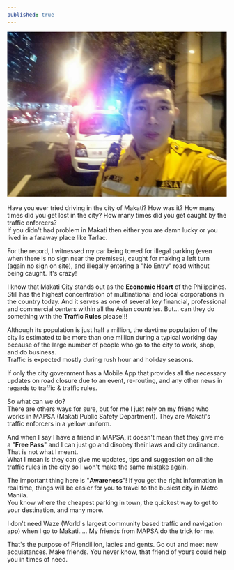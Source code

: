 ```yaml
---
published: true
---
```

![Mapsa](/images/Mapsa.jpg)

Have you ever tried driving in the city of Makati? How was it? How many times did you get lost in the city? How many times did you get caught by the traffic enforcers?   
If you didn't had problem in Makati then either you are damn lucky or you lived in a faraway place like Tarlac.

For the record, I witnessed my car being towed for illegal parking (even when there is no sign near the premises), caught for making a left turn (again no sign on site), and illegally entering a "No Entry" road without being caught. It's crazy!

I know that Makati City stands out as the **Economic Heart** of the Philippines. Still has the highest concentration of multinational and local corporations in the country today. And it serves as one of several key financial, professional and commercial centers within all the Asian countries. 
But... can they do something with the **Traffic Rules** please!!! 

Although its population is just half a million, the daytime population of the city is estimated to be more than one million during a typical working day because of the large number of people who go to the city to work, shop, and do business.   
Traffic is expected mostly during rush hour and holiday seasons.

If only the city government has a Mobile App that provides all the necessary updates on road closure due to an event, re-routing, and any other news in regards to traffic & traffic rules.

So what can we do?   
There are others ways for sure, but for me I just rely on my friend who works in MAPSA (Makati Public Safety Department). They are Makati's traffic enforcers in a yellow uniform.  

And when I say I have a friend in MAPSA, it doesn't mean that they give me a "**Free Pass**" and I can just go and disobey their laws and city ordinance. That is not what I meant.   
What I mean is they can give me updates, tips and suggestion on all the traffic rules in the city so I won't make the same mistake again.

The important thing here is "**Awareness**"! If you get the right information in real time, things will be easier for you to travel to the busiest city in Metro Manila.   
You know where the cheapest parking in town, the quickest way to get to your destination, and many more.

I don't need Waze (World's largest community based traffic and navigation app) when I go to Makati..... My friends from MAPSA do the trick for me.

That's the purpose of Friendillion, ladies and gents. Go out and meet new acquiatances. Make friends. You never know, that friend of yours could help you in times of need.